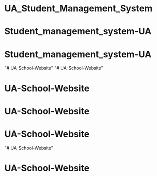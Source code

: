 # UA_Student_Management_System
# Student_management_system-UA
# Student_management_system-UA
"# UA-School-Website" 
"# UA-School-Website" 
# UA-School-Website
# UA-School-Website
# UA-School-Website
"# UA-School-Website" 
# UA-School-Website
